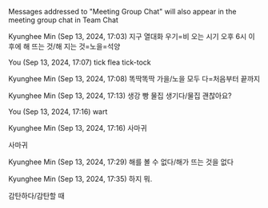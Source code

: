 Messages addressed to "Meeting Group Chat" will also appear in the meeting group chat in Team Chat
 
Kyunghee Min (Sep 13, 2024, 17:03)
지구 열대화
우기=비 오는 시기
오후 6시 이후에
해 뜨는 것/해 지는 것=노을=석양
 
You (Sep 13, 2024, 17:07)
tick
flea
tick-tock
 
Kyunghee Min (Sep 13, 2024, 17:08)
똑딱똑딱
가을/노을
모두 다=처음부터 끝까지
 
Kyunghee Min (Sep 13, 2024, 17:13)
생강 빵
물집 생기다/물집 괜찮아요?
 
You (Sep 13, 2024, 17:16)
wart
 
Kyunghee Min (Sep 13, 2024, 17:16)
사마귀

사마귀
 
Kyunghee Min (Sep 13, 2024, 17:29)
해를 볼 수 없다/해가 뜨는 것을 없다
 
Kyunghee Min (Sep 13, 2024, 17:35)
하지 뭐.

감탄하다/감탄할 때